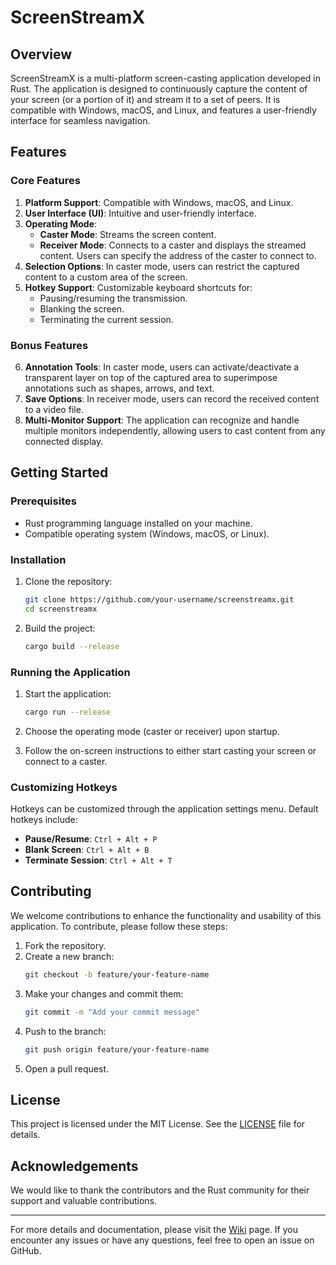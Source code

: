 # ScreenStreamX

## Overview

ScreenStreamX is a multi-platform screen-casting application developed in Rust. The application is designed to continuously capture the content of your screen (or a portion of it) and stream it to a set of peers. It is compatible with Windows, macOS, and Linux, and features a user-friendly interface for seamless navigation.

## Features

### Core Features

1. **Platform Support**: Compatible with Windows, macOS, and Linux.
2. **User Interface (UI)**: Intuitive and user-friendly interface.
3. **Operating Mode**:
    - **Caster Mode**: Streams the screen content.
    - **Receiver Mode**: Connects to a caster and displays the streamed content. Users can specify the address of the caster to connect to.
4. **Selection Options**: In caster mode, users can restrict the captured content to a custom area of the screen.
5. **Hotkey Support**: Customizable keyboard shortcuts for:
    - Pausing/resuming the transmission.
    - Blanking the screen.
    - Terminating the current session.

### Bonus Features

6. **Annotation Tools**: In caster mode, users can activate/deactivate a transparent layer on top of the captured area to superimpose annotations such as shapes, arrows, and text.
7. **Save Options**: In receiver mode, users can record the received content to a video file.
8. **Multi-Monitor Support**: The application can recognize and handle multiple monitors independently, allowing users to cast content from any connected display.

## Getting Started

### Prerequisites

- Rust programming language installed on your machine.
- Compatible operating system (Windows, macOS, or Linux).

### Installation

1. Clone the repository:
    ```sh
    git clone https://github.com/your-username/screenstreamx.git
    cd screenstreamx
    ```

2. Build the project:
    ```sh
    cargo build --release
    ```

### Running the Application

1. Start the application:
    ```sh
    cargo run --release
    ```

2. Choose the operating mode (caster or receiver) upon startup.
3. Follow the on-screen instructions to either start casting your screen or connect to a caster.

### Customizing Hotkeys

Hotkeys can be customized through the application settings menu. Default hotkeys include:
- **Pause/Resume**: `Ctrl + Alt + P`
- **Blank Screen**: `Ctrl + Alt + B`
- **Terminate Session**: `Ctrl + Alt + T`

## Contributing

We welcome contributions to enhance the functionality and usability of this application. To contribute, please follow these steps:

1. Fork the repository.
2. Create a new branch:
    ```sh
    git checkout -b feature/your-feature-name
    ```
3. Make your changes and commit them:
    ```sh
    git commit -m "Add your commit message"
    ```
4. Push to the branch:
    ```sh
    git push origin feature/your-feature-name
    ```
5. Open a pull request.

## License

This project is licensed under the MIT License. See the [LICENSE](LICENSE) file for details.

## Acknowledgements

We would like to thank the contributors and the Rust community for their support and valuable contributions.

---

For more details and documentation, please visit the [Wiki](https://github.com/your-username/screenstreamx/wiki) page. If you encounter any issues or have any questions, feel free to open an issue on GitHub.
